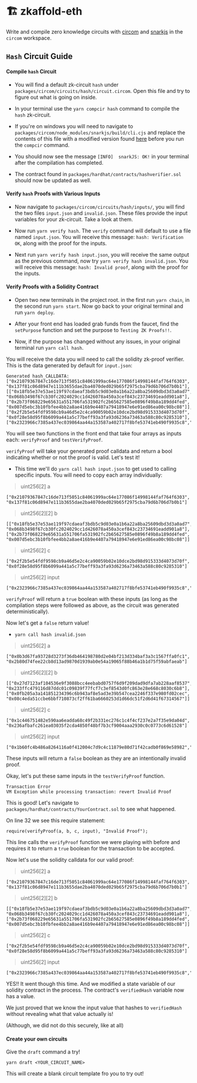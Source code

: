 # 🏗 zkaffold-eth

Write and compile zero knowledge circuits with [circom](https://docs.circom.io/) and [snarkjs](https://github.com/iden3/snarkjs) in the `circom` workspace.

## `Hash` Circuit Guide

#### Compile `hash` Circuit

- You will find a default zk-circuit `hash` under `packages/circom/circuits/hash/circuit.circom`. Open this file and try to figure out what is going on inside.

- In your terminal use the `yarn compcir hash` command to compile the `hash` zk-circuit.

- If you're on windows you will need to navigate to `packages/circom/node_modules/snarkjs/build/cli.cjs` and replace the contents of this file with a modified version found [here](https://github.com/calvbore/snarkjs/blob/master/build/cli.cjs) before you run the `compcir` command.

- You should now see the message `[INFO]  snarkJS: OK!` in your terminal after the compilation has completed.

- The contract found in `packages/hardhat/contracts/hashverifier.sol` should now be updated as well.

#### Verify `hash` Proofs with Various Inputs

- Now navigate to `packages/circom/circuits/hash/inputs/`, you will find the two files `input.json` and `invalid.json`. These files provide the input variables for your zk-circuit. Take a look at them.

- Now run `yarn verify hash`. The `verify` command will default to use a file named `input.json`. You will receive this message: `hash: Verification OK`, along with the proof for the inputs.

- Next run `yarn verify hash input.json`, you will receive the same output as the previous command, now try `yarn verify hash invalid.json`. You will receive this message: `hash: Invalid proof`, along with the proof for the inputs.

#### Verify Proofs with a Solidity Contract

- Open two new terminals in the project root. in the first run `yarn chain`, in the second run `yarn start`. Now go back to your original terminal and run `yarn deploy`.

- After your front end has loaded grab funds from the faucet, find the `setPurpose` function and set the purpose to `Testing ZK Proofs!!`.

- Now, if the purpose has changed without any issues, in your original terminal run `yarn call hash`.

You will receive the data you will need to call the solidity zk-proof verifier. This is the data generated by default for `input.json`:
```
Generated hash_CALLDATA:
["0x21079367847c16de713f5051c84061999ac64e177086f14998144faf764f6303", "0x137f81c06d8947e111b3655dae2ba4070ded029b65f2975cba79d6b706d7b0b1"],[["0x18fb5e37e53ae119f97cdaeaf3bdb5c9d03e0a1b6a22a8ba25609dbd3d3a0ad7", "0x068b3498f67cb30fc2024029cc1d426078a450a3cef843c23734691eadd901a8"],["0x2b73f068229e65631a551706fa531902fc2b65627585e0896f49b8a189dd4fed", "0x007d5ebc3b10fbfee4bb2a8ae416b9e4407a79418947e6e91ed86ea00c98bc08"]],["0x2f2b5e54fdf9598cb9a46d5e2c4ca90059b02e10dce2bd98d915333d4073d70f", "0x0f28e58d95f8b6099a441a5c77beff93a3fa93d6236a73463a588c80c9285310"],["0x2323966c7385a437ec039864aa44a153587a402717f8bfe53741eb490f9935c8","0x2323966c7385a437ec039864aa44a153587a402717f8bfe53741eb490f9935c8"]
```
You will see two functions in the front end that take four arrays as inputs each: `verifyProof` and `testVerifyProof`.

`verifyProof` will take your generated proof calldata and return a bool indicating whether or not the proof is valid. Let's test it!

- This time we'll do `yarn call hash input.json` to get used to calling specific inputs. You will need to copy each array individually:

>uint256[2] a

```
["0x21079367847c16de713f5051c84061999ac64e177086f14998144faf764f6303", "0x137f81c06d8947e111b3655dae2ba4070ded029b65f2975cba79d6b706d7b0b1"]
```
>uint256[2][2] b

```
[["0x18fb5e37e53ae119f97cdaeaf3bdb5c9d03e0a1b6a22a8ba25609dbd3d3a0ad7", "0x068b3498f67cb30fc2024029cc1d426078a450a3cef843c23734691eadd901a8"],["0x2b73f068229e65631a551706fa531902fc2b65627585e0896f49b8a189dd4fed", "0x007d5ebc3b10fbfee4bb2a8ae416b9e4407a79418947e6e91ed86ea00c98bc08"]]
```
>uint256[2] c

```
["0x2f2b5e54fdf9598cb9a46d5e2c4ca90059b02e10dce2bd98d915333d4073d70f", "0x0f28e58d95f8b6099a441a5c77beff93a3fa93d6236a73463a588c80c9285310"]
```
>uint256[2] input

```
["0x2323966c7385a437ec039864aa44a153587a402717f8bfe53741eb490f9935c8","0x2323966c7385a437ec039864aa44a153587a402717f8bfe53741eb490f9935c8"]
```
`verifyProof` will return a `true` boolean with these inputs (as long as the compilation steps were followed as above, as the circuit was generated deterministically).

Now let's get a `false` return value!

- `yarn call hash invalid.json`

>uint256[2] a

```
["0x0b3d67fa93728d3273f36db464198780d2e04bf213d334baf3a3c1567ffa0fc1", "0x2b80d74fee22cb8d13ad9870d1939ab0e54a19065f88b46a1b1d75f59abfaeab"]
```
>uint256[2][2] b

```
[["0x27d7123af104536e9f3088bcc4eebabd0757f6d9f209dad9dfa7ab228aaf8537", "0x233ffc479116d87ddc01c09839f77fcf7c3ef8543d0fc863e28e668c8030c6b8"],["0x0fb205a3a141851234396c6b943af8e5ad3e39b547cea2246f337e980fd02cec", "0x08c4eda51ccbe6bbf710873cf2ff61ba6660253d1d66dc51f2d6d41f67314567"]]
```
>uint256[2] c

```
["0x1c446751482e590aa6eadda68c49f2b331ec276c1c4f4cf237e2a7f35e9da04d", "0x236afbafc261ea03035f2cda4850f48bf7b3cf9004aaa2930c0c0773c6d61528"]
```
>uint256[2] input

```
["0x1b60fc4b486a8264116a0f412004c7d9c4c11879e80d71f42cadb0f869e58982","0x2323966c7385a437ec039864aa44a153587a402717f8bfe53741eb490f9935c8"]
```
These inputs will return a `false` boolean as they are an intentionally invalid proof.

Okay, let's put these same inputs in the `testVerifyProof` function.

```
Transaction Error
VM Exception while processing transaction: revert Invalid Proof
```

This is good! Let's navigate to `packages/hardhat/contracts/YourContract.sol` to see what happened.

On line 32 we see this require statement:
```
require(verifyProof(a, b, c, input), "Invalid Proof");
```
This line calls the `verifyProof` function we were playing with before and requires it to return a `true` boolean for the transaction to be accepted.

Now let's use the solidity calldata for our valid proof:

>uint256[2] a

```
["0x21079367847c16de713f5051c84061999ac64e177086f14998144faf764f6303", "0x137f81c06d8947e111b3655dae2ba4070ded029b65f2975cba79d6b706d7b0b1"]
```
>uint256[2][2] b

```
[["0x18fb5e37e53ae119f97cdaeaf3bdb5c9d03e0a1b6a22a8ba25609dbd3d3a0ad7", "0x068b3498f67cb30fc2024029cc1d426078a450a3cef843c23734691eadd901a8"],["0x2b73f068229e65631a551706fa531902fc2b65627585e0896f49b8a189dd4fed", "0x007d5ebc3b10fbfee4bb2a8ae416b9e4407a79418947e6e91ed86ea00c98bc08"]]
```
>uint256[2] c

```
["0x2f2b5e54fdf9598cb9a46d5e2c4ca90059b02e10dce2bd98d915333d4073d70f", "0x0f28e58d95f8b6099a441a5c77beff93a3fa93d6236a73463a588c80c9285310"]
```
>uint256[2] input

```
["0x2323966c7385a437ec039864aa44a153587a402717f8bfe53741eb490f9935c8","0x2323966c7385a437ec039864aa44a153587a402717f8bfe53741eb490f9935c8"]
```
YES!! It went though this time. And we modified a state variable of our solidity contract in the process. The contract's `verifiedHash` variable now has a value.

We just proved that we know the input value that hashes to `verifiedHash` without revealing what that value actually is!

(Although, we did not do this securely, like at all)

#### Create your own circuits

Give the `draft` command a try!
```
yarn draft <YOUR_CIRCUIT_NAME>
```
This will create a blank circuit template fro you to try out!
